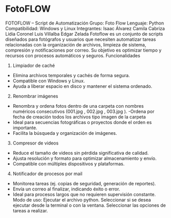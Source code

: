 # FotoFLOW
FOTOFLOW – Script de Automatización
Grupo: Foto Flow
Lenguaje: Python
Compatibilidad: Windows y Linux
Integrantes:
Isaac Álvarez
Camila Cabriza
Lidia Coronel
Luis Villalba
Edgar Zelada
Fotoflow es un conjunto de scripts diseñados para fotógrafos y usuarios que necesiten
automatizar tareas relacionadas con la organización de archivos, limpieza de sistema,
compresión y notificaciones por correo.
Su objetivo es optimizar tiempo y recursos con procesos automáticos y seguros.
Funcionalidades
1. Limpiador de caché
 - Elimina archivos temporales y cachés de forma segura.
 - Compatible con Windows y Linux.
 - Ayuda a liberar espacio en disco y mantener el sistema ordenado.
2. Renombrar imágenes
 - Renombra y ordena fotos dentro de una carpeta con nombres numéricos
consecutivos (001.jpg , 002.jpg , 003.jpg ).
 -Ordena por fecha de creación todos los archivos tipo imagen de la carpeta
 - Ideal para secuencias fotográficas o proyectos donde el orden es importante.
 - Facilita la búsqueda y organización de imágenes.
3. Compresor de videos
 - Reduce el tamaño de videos sin pérdida significativa de calidad.
 - Ajusta resolución y formato para optimizar almacenamiento y envío.
 - Compatible con múltiples dispositivos y plataformas.
4. Notificador de procesos por mail
 - Monitorea tareas (ej. copias de seguridad, generación de reportes).
 - Envía un correo al finalizar, indicando éxito o error.
 - Ideal para procesos largos que no requieren supervisión constante.
Modo de uso:
Ejecutar el archivo python.
Seleccionar si se desea ejecutar desde la terminal o con la ventana.
Seleccionar las opciones de tareas a realizar.
